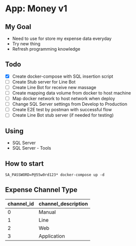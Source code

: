 # App: Money v1

## My Goal

- Need to use for store my expense data everyday
- Try new thing
- Refresh programming knowledge

## Todo

- [X] Create docker-compose with SQL insertion script
- [ ] Create Stub server for Line Bot
- [ ] Create Line Bot for receive new massage
- [ ] Create mapping data volume from docker to host machine
- [ ] Map docker network to host network when deploy
- [ ] Change SQL Server settings from Develop to Production
- [ ] Create E2E test by postman with successful flow
- [ ] Create Line Bot stub server (if needed for testing)

## Using

- SQL Server
- SQL Server - Tools

## How to start

```
SA_PASSWORD=P@55w0rd123* docker-compose up -d
```

## Expense Channel Type

| channel_id | channel_description |
| ---------- | ------------------- |
| 0          | Manual              |
| 1          | Line                |
| 2          | Web                 |
| 3          | Application         |

